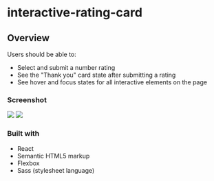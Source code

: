 # interactive-rating-card

## Overview
Users should be able to:

- Select and submit a number rating
- See the "Thank you" card state after submitting a rating
- See hover and focus states for all interactive elements on the page

### Screenshot

<img src='https://lh3.googleusercontent.com/9N-xN2FmJUcfe7Kl1CNtKQGlDeT66a0WEh1jRYsOUi-LJkzDTXERKryM6qcajDCkwDfrWl1zAalKqddDi4cFpf7YMBTgHJ7rzzlaU4Qa5upD6W6TE4kui0jOS7fBQXT6u0QJY7CtKUBUlDEhG35fBEwogSVfD29frI4s1oHozkllhyaRA7V1mpgLajKemtY3b-uDMUJq6FGXR_p19NOTyzmQTeGmJnY-6IweD6MTadWeIVTeCHchk915SahjDkKVDWjeO3GbTcp5VFwncM--spSl1VCiySFf10ayR5bteocDECFQf5XLcmu-YZuBOAGiPXigJ4ZYREpPsP4WhFCo5o87k5j6aKpGS2hOkiMokc2Jt_kYYJy8IO23Rx1SC48pmwz1MAUDKdPGOyRdqnPrivk_3KVkW43fWbdGqAWPS3I0pH25HjxhkDPFaXVtigqD0EX9JGVEUX0ynyiFCsTuub3mClVXcJz7y208pIq9xNtjgVKKhqJgO6YKIVFnpkOwgDFdw2oZZVxUxAUssY9iGVKLkNweDCIxFNXukGh3ldsqtHPmlDs4YVsydpSZARBQ4MucwdgINGTNe8bWNwZkS8fNpxib5QHnPVE6_16HdM63Ve4GsODdFAyoqVt-6iQD37K4yD_1bGbMlQpcjdyI6mdp1p-Ayk_93Kkol021XEoxyzMcc-3f0oq9ULuTGq86m_h1CSK0aZQzdsdfCrVh1MbMwN4QRMEyoIlflzs6FX1Z3_4KNIfi3P_i12J4k1xxR5dPWmzDh6_k95kqYz00JJDJtA78RlCm3taZ26FyBGPG4a6tmtYEMlOWBBvbJ5ALnWLWBX7Nv6P3OU7WfVKTpiy9Hx8--mROgSY-q9wVVXVDthxhZmV5ALqYRfHdao7fiVv_w5UY11fkMS8vKV-1JQ9HJ2fmDHiIjNCVlpz4bzLI=w1600-h798-no?authuser=0'>
<img src='https://lh3.googleusercontent.com/bGdpq3hyPVtklUgXtJByTMRxh-8wLalH2xDyk-5VjCSwkoz1MRCuAn5wj_VRZlJVONHLKW5XOLHSAO5sYY9IVnZE-kHRmDOAhH_XaqemG1aLfDzAvLXkYThYa_onb_7TBGLsOWrbI3UuxUBf1HgWdR9aNjlRq75IDzcHbToONgGlHltw2HxjY3_0M5jxARO9tR0RAkrXQwAxHJNxH60PsUJXWg2kfomwRLWWJa4xdJW9exBDlVykWViRlnhGBpSGRaRQb2KT1YN6kyAbQcPj5xwqfFX-fVrb5zYMGjLrvNTKGHzJIxbD8RB9bquvDIq9BnqgfRUfNyr2tXsruxNfT-gSCQjSiFegpIQAPf8_ucpF0ecnYyoBYmetvwLBBdzwzkR8r5zA6DHKtkTX4uDVO8Gb5MsptZb5CGkfJawPlFdziuxCHt2uia_oDlOAg6HZyZkX_EC5om6EyqhAOvAFwkKtoImHbG_0KnO3kHvvGdWvmzhaGXSE8QFTF2B0tDy3A9ETndHh6ki8a9JTBlNouOw9LH843gvXJZV6rFfAcN6NByEAfYpsDqgggtPwDDYpT59eEOIZTogXNYRVPrpcFlhqxkYlSoeQr2QFwudxbUmqU9a92TvZFtme8MoIiIvZ5RyYcCtEhOz-hLZ4ObvRxsdE2GVqfb3X2dAeqCJ8QeBGYkk5k2lkU6ppACFMnVriNW4PnU6KGUgE9CZwvq6O5VPxBxpSg7U27T5gzNSzFXlHMq6NMb7_T_RLO0_TSks55FlIA0g71sYvY7AACQ6jxKqPZKt91wBIIzguADeh5ZgM4QRKM3OfUTEM0u__rV-68jtoow5aZQvw2chOvDzZCihXyWNa3clvBDvzoI_lbJv7qIFCfnzGoOFQ2afSbDlGNKiBLuaRwJFsroovLXZq3_OzzJuPeDGFp2MyinZel0NR=w1600-h800-no?authuser=0'>

### Built with
- React
- Semantic HTML5 markup
- Flexbox
- Sass (stylesheet language)
